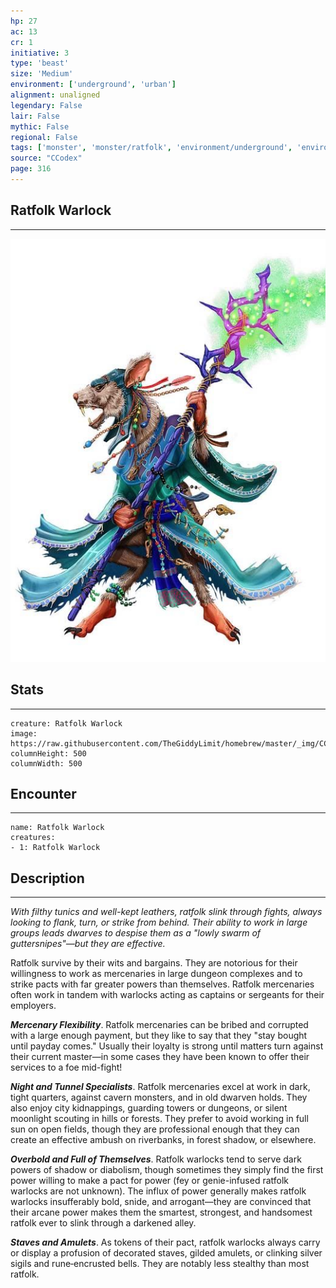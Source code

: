 ```yaml
---
hp: 27
ac: 13
cr: 1
initiative: 3
type: 'beast'    
size: 'Medium'
environment: ['underground', 'urban']
alignment: unaligned
legendary: False
lair: False
mythic: False
regional: False
tags: ['monster', 'monster/ratfolk', 'environment/underground', 'environment/urban']
source: "CCodex"
page: 316
---
```


## Ratfolk Warlock
---

![|600](https://raw.githubusercontent.com/TheGiddyLimit/homebrew/master/_img/CCodex/Ratfolkwarlock.jpg)

## Stats
---

```statblock
creature: Ratfolk Warlock
image: https://raw.githubusercontent.com/TheGiddyLimit/homebrew/master/_img/CCodex/ratfolkwarlock_token.png
columnHeight: 500
columnWidth: 500
```

## Encounter
---

```encounter-table
name: Ratfolk Warlock
creatures:
- 1: Ratfolk Warlock
```

## Description
---
_With filthy tunics and well-kept leathers, ratfolk slink through fights, always looking to flank, turn, or strike from behind. Their ability to work in large groups leads dwarves to despise them as a "lowly swarm of guttersnipes"—but they are effective._

Ratfolk survive by their wits and bargains. They are notorious for their willingness to work as mercenaries in large dungeon complexes and to strike pacts with far greater powers than themselves. Ratfolk mercenaries often work in tandem with warlocks acting as captains or sergeants for their employers.

**_Mercenary Flexibility_**. Ratfolk mercenaries can be bribed and corrupted with a large enough payment, but they like to say that they "stay bought until payday comes." Usually their loyalty is strong until matters turn against their current master—in some cases they have been known to offer their services to a foe mid-fight!

**_Night and Tunnel Specialists_**. Ratfolk mercenaries excel at work in dark, tight quarters, against cavern monsters, and in old dwarven holds. They also enjoy city kidnappings, guarding towers or dungeons, or silent moonlight scouting in hills or forests. They prefer to avoid working in full sun on open fields, though they are professional enough that they can create an effective ambush on riverbanks, in forest shadow, or elsewhere.

**_Overbold and Full of Themselves_**. Ratfolk warlocks tend to serve dark powers of shadow or diabolism, though sometimes they simply find the first power willing to make a pact for power (fey or genie-infused ratfolk warlocks are not unknown). The influx of power generally makes ratfolk warlocks insufferably bold, snide, and arrogant—they are convinced that their arcane power makes them the smartest, strongest, and handsomest ratfolk ever to slink through a darkened alley.

**_Staves and Amulets_**. As tokens of their pact, ratfolk warlocks always carry or display a profusion of decorated staves, gilded amulets, or clinking silver sigils and rune‑encrusted bells. They are notably less stealthy than most ratfolk.






